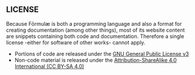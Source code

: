 ## LICENSE

Because Fōrmulæ is both a programming language and also a format for creating documentation (among other things), most of its website content are snippets containing both code and documentation. Therefore a single license -either for software of other works- cannot apply.

* Portions of code are released under the [GNU General Public License v3](https://www.gnu.org/licenses/gpl-3.0.en.html)
* Non-code material is released under the [Attribution-ShareAlike 4.0 International (CC BY-SA 4.0)](https://creativecommons.org/licenses/by-sa/4.0/)
